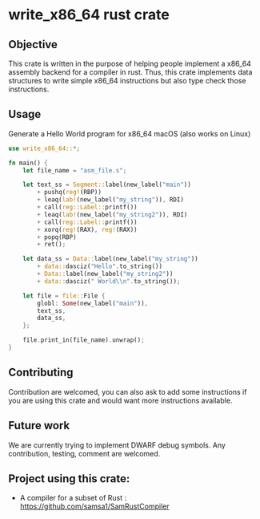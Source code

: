 
# write_x86_64 rust crate

## Objective

This crate is written in the purpose of helping people implement a x86_64 assembly backend for a compiler in rust.
Thus, this crate implements data structures to write simple x86_64 instructions but also type check those instructions.


## Usage

Generate a Hello World program for x86_64 macOS (also works on Linux)
```rust
use write_x86_64::*;

fn main() {
    let file_name = "asm_file.s";

    let text_ss = Segment::label(new_label("main"))
        + pushq(reg!(RBP))
        + leaq(lab!(new_label("my_string")), RDI)
        + call(reg::Label::printf())
        + leaq(lab!(new_label("my_string2")), RDI)
        + call(reg::Label::printf())
        + xorq(reg!(RAX), reg!(RAX))
        + popq(RBP)
        + ret();

    let data_ss = Data::label(new_label("my_string"))
        + data::dasciz("Hello".to_string())
        + Data::label(new_label("my_string2"))
        + data::dasciz(" World\\n".to_string());

    let file = file::File {
        globl: Some(new_label("main")),
        text_ss,
        data_ss,
    };

    file.print_in(file_name).unwrap();
}
```

## Contributing

Contribution are welcomed, you can also ask to add some
instructions if you are using this crate and would want more
instructions available.

## Future work

We are currently trying to implement DWARF debug symbols.
Any contribution, testing, comment are welcomed.

## Project using this crate:

- A compiler for a subset of Rust : https://github.com/samsa1/SamRustCompiler

